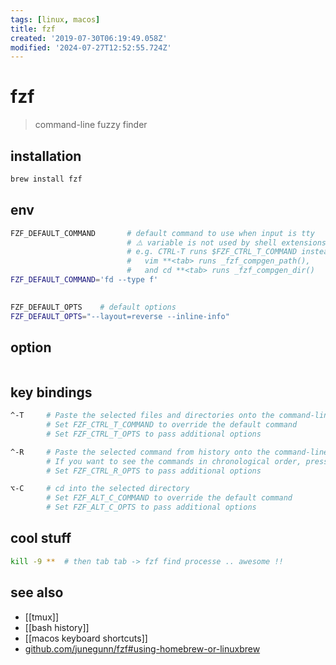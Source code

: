 ```yaml
---
tags: [linux, macos]
title: fzf
created: '2019-07-30T06:19:49.058Z'
modified: '2024-07-27T12:52:55.724Z'
---
```


# fzf

> command-line fuzzy finder

## installation

```sh
brew install fzf
```

## env

```sh
FZF_DEFAULT_COMMAND       # default command to use when input is tty
                          # ⚠️ variable is not used by shell extensions due to the slight difference in requirements
                          # e.g. CTRL-T runs $FZF_CTRL_T_COMMAND instead, 
                          #   vim **<tab> runs _fzf_compgen_path(), 
                          #   and cd **<tab> runs _fzf_compgen_dir()
FZF_DEFAULT_COMMAND='fd --type f'

          
FZF_DEFAULT_OPTS    # default options
FZF_DEFAULT_OPTS="--layout=reverse --inline-info"
```

## option

```sh

```

## key bindings

```sh
^-T     # Paste the selected files and directories onto the command-line
        # Set FZF_CTRL_T_COMMAND to override the default command
        # Set FZF_CTRL_T_OPTS to pass additional options

^-R     # Paste the selected command from history onto the command-line
        # If you want to see the commands in chronological order, press CTRL-R again which toggles sorting by relevance
        # Set FZF_CTRL_R_OPTS to pass additional options

⌥-C     # cd into the selected directory
        # Set FZF_ALT_C_COMMAND to override the default command
        # Set FZF_ALT_C_OPTS to pass additional options
```

## cool stuff

```sh
kill -9 **  # then tab tab -> fzf find processe .. awesome !!
```

## see also

- [[tmux]]
- [[bash history]]
- [[macos keyboard shortcuts]]
- [github.com/junegunn/fzf#using-homebrew-or-linuxbrew](https://github.com/junegunn/fzf#using-homebrew-or-linuxbrew)
